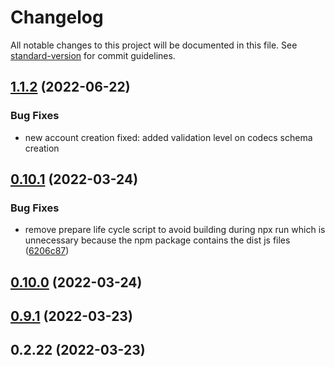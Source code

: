 # Changelog 

All notable changes to this project will be documented in this file. See [standard-version](https://github.com/conventional-changelog/standard-version) for commit guidelines.

## [1.1.2](https://github.com/amplience/dc-demostore-cli/compare/v1.1.2...v1.1.1) (2022-06-22)

### Bug Fixes

* new account creation fixed: added validation level on codecs schema creation

## [0.10.1](https://github.com/amplience/dc-demostore-cli/compare/v0.10.0...v0.10.1) (2022-03-24)

### Bug Fixes

* remove prepare life cycle script to avoid building during npx run which is unnecessary because the npm package contains the dist js files ([6206c87](https://github.com/amplience/dc-demostore-cli/commit/6206c87fc94580bf515504fc19bdaa8ec2660b6b))

## [0.10.0](https://github.com/amplience/dc-demostore-cli/compare/v0.9.1...v0.10.0) (2022-03-24)

## [0.9.1](https://github.com/amplience/dc-demostore-cli/compare/v0.2.22...v0.9.1) (2022-03-23)

## 0.2.22 (2022-03-23)
